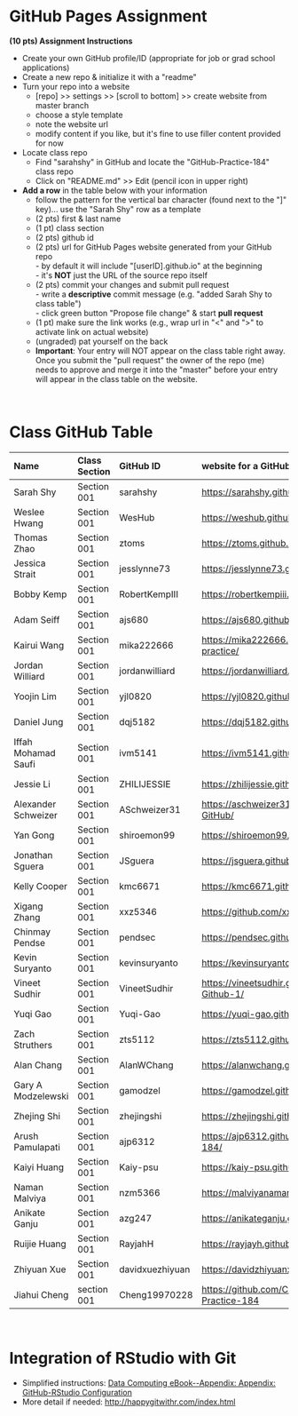 
# GitHub Pages Assignment

**(10 pts) Assignment Instructions**

- Create your own GitHub profile/ID (appropriate for job or grad school applications)  
- Create a new repo & initialize it with a "readme"   
- Turn your repo into a website  
    - [repo] >> settings >> [scroll to bottom] >> create website from master branch  
    - choose a style template 
    - note the website url  
    - modify content if you like, but it's fine to use filler content provided for now  
- Locate class repo
    - Find "sarahshy" in GitHub and locate the "GitHub-Practice-184" class repo
    - Click on "README.md" >> Edit (pencil icon in upper right)
- **Add a row** in the table below with your information 
    - follow the pattern for the vertical bar character (found next to the "]" key)... use the "Sarah Shy" row as a template
    - (2 pts) first & last name  
    - (1 pt)  class section
    - (2 pts) github id  
    - (2 pts) url for GitHub Pages website generated from your GitHub repo  
            - by default it will include "[userID].github.io" at the beginning  
            - it's **NOT** just the URL of the source repo itself  
    - (2 pts) commit your changes and submit pull request   
            - write a **descriptive** commit message (e.g. "added Sarah Shy to class table")  
            - click green button "Propose file change" & start **pull request**
    - (1 pt) make sure the link works (e.g., wrap url in "<" and ">" to activate link on actual website)  
    - (ungraded) pat yourself on the back
    - **Important**: Your entry will NOT appear on the class table right away.  Once you submit the "pull request" the owner of the repo (me) needs to approve and merge it into the "master" before your entry will appear in the class table on the website. 

<br>

# Class GitHub Table 

| Name              | Class Section     | GitHub ID            | website for a GitHub repo         |  
|:------------------|:------------------|:---------------------|:----------------------------------|  
| Sarah Shy         | Section 001       | sarahshy            | <https://sarahshy.github.io/>     | 
| Weslee Hwang      | Section 001       | WesHub              | <https://weshub.github.io/Stat184/>|
| Thomas Zhao       | Section 001       | ztoms               | <https://ztoms.github.io/STAT184_Repo/>     |
| Jessica Strait    | Section 001       | jesslynne73         | <https://jesslynne73.github.io/STAT-184/> |
| Bobby Kemp        | Section 001       | RobertKempIII       | <https://robertkempiii.github.io/GithubPractice1/> |
| Adam Seiff        | Section 001       | ajs680              | <https://ajs680.github.io/STAT_184/> |
| Kairui Wang       | Section 001       | mika222666          | <https://mika222666.github.io/Stat-184-practice/> |
| Jordan Williard   | Section 001       | jordanwilliard      | <https://jordanwilliard.github.io/stat184/> |
| Yoojin Lim        | Section 001       | yjl0820             | <https://yjl0820.github.io/Stat184/> |
| Daniel Jung       | Section 001       | dqj5182             | <https://dqj5182.github.io/stat184/>     | 
| Iffah Mohamad Saufi | Section 001     | ivm5141             | <https://ivm5141.github.io/Saufi-github-demo/> |
| Jessie Li         | Section 001       | ZHILIJESSIE         |  <https://zhilijessie.github.io/Githubpractice/> | 
| Alexander Schweizer| Section 001      | ASchweizer31        |  <https://aschweizer31.github.io/Schweizer-GitHub/> |
| Yan Gong          | Section 001       | shiroemon99         | <https://shiroemon99.github.io/STAT_184/> |
| Jonathan Sguera   | Section 001       | JSguera             | <https://jsguera.github.io/Stat-184/>
| Kelly Cooper      |Section 001        | kmc6671             | <https://kmc6671.github.io/ReadMe/> |
| Xigang Zhang      | Section 001       | xxz5346             | <https://github.com/xxz5346/Xigang-Zhang.git>|
| Chinmay Pendse    | Section 001       | pendsec             | <https://pendsec.github.io/Stat184-1/> |
| Kevin Suryanto    | Section 001       | kevinsuryanto       | <https://kevinsuryanto.github.io/stat184/> |
| Vineet Sudhir     | Section 001       | VineetSudhir        | <https://vineetsudhir.github.io/STAT184-Github-1/>|
| Yuqi Gao          | Section 001       | Yuqi-Gao            | <https://yuqi-gao.github.io/Stat-184-practice/> |
| Zach Struthers    | Section 001       | zts5112             | <https://zts5112.github.io/STAT184/> |
| Alan Chang        | Section 001       | AlanWChang          | <https://alanwchang.github.io/ReadMe/>|
| Gary A Modzelewski| Section 001       | gamodzel            | <https://gamodzel.github.io/stat-184/> |
| Zhejing Shi       | Section 001       | zhejingshi          | <https://zhejingshi.github.io/stats184Test/> |
| Arush Pamulapati  | Section 001       | ajp6312             | <https://ajp6312.github.io/GitHub-Practice-184/>|
| Kaiyi Huang       | Section 001       | Kaiy-psu            | <https://kaiy-psu.github.io/184/>|
| Naman Malviya     | Section 001       | nzm5366             | <https://malviyanaman.github.io/STAT184_File1/> |
| Anikate Ganju     | Section 001       | azg247              | <https://anikateganju.github.io/stat184demo/> |
| Ruijie Huang      | Section 001       | RayjahH             | <https://rayjayh.github.io/Ray-Stat184-repo/> |
| Zhiyuan Xue       | Section 001       | davidxuezhiyuan     | https://davidzhiyuanxue.github.io/David184/ |
|Jiahui Cheng       | section 001       | Cheng19970228       |  https://github.com/Cheng19970228/GitHub-Practice-184 
<br>

# Integration of RStudio with Git

- Simplified instructions: [Data Computing eBook--Appendix: Appendix: GitHub-RStudio Configuration](https://dtkaplan.github.io/DataComputingEbook/appendix-github-rstudio-configuration.html#appendix-github-rstudio-configuration)  
- More detail if needed: <http://happygitwithr.com/index.html>


